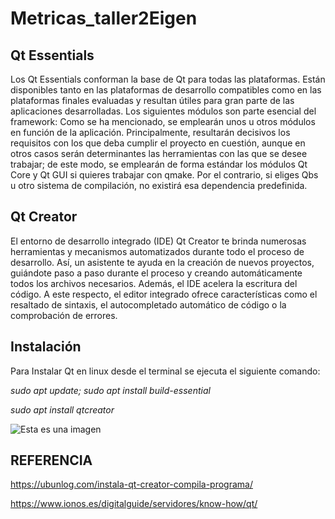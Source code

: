 # Metricas_taller2Eigen

## Qt Essentials

Los Qt Essentials conforman la base de Qt para todas las plataformas. Están disponibles tanto en las plataformas de desarrollo compatibles como en las plataformas finales evaluadas y resultan útiles para gran parte de las aplicaciones desarrolladas. Los siguientes módulos son parte esencial del framework:
Como se ha mencionado, se emplearán unos u otros módulos en función de la aplicación. Principalmente, resultarán decisivos los requisitos con los que deba cumplir el proyecto en cuestión, aunque en otros casos serán determinantes las herramientas con las que se desee trabajar; de este modo, se emplearán de forma estándar los módulos Qt Core y Qt GUI si quieres trabajar con qmake. Por el contrario, si eliges Qbs u otro sistema de compilación, no existirá esa dependencia predefinida.

## Qt Creator
El entorno de desarrollo integrado (IDE) Qt Creator te brinda numerosas herramientas y mecanismos automatizados durante todo el proceso de desarrollo. Así, un asistente te ayuda en la creación de nuevos proyectos, guiándote paso a paso durante el proceso y creando automáticamente todos los archivos necesarios. Además, el IDE acelera la escritura del código. A este respecto, el editor integrado ofrece características como el resaltado de sintaxis, el autocompletado automático de código o la comprobación de errores.

## Instalación

Para Instalar Qt en linux desde el terminal se ejecuta el siguiente comando:
   
   

*sudo apt update; sudo apt install build-essential*



*sudo apt install qtcreator*


![Esta es una imagen](https://ubunlog.com/wp-content/uploads/2019/05/instalacion-qtcreator.png)

## REFERENCIA

https://ubunlog.com/instala-qt-creator-compila-programa/


https://www.ionos.es/digitalguide/servidores/know-how/qt/



